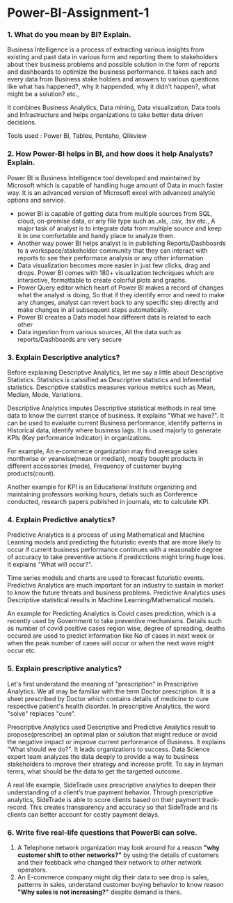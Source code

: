 # Power-BI-Assignment-1

### 1. What do you mean by BI? Explain.

Business Intelligence is a process of extracting various insights from existing and past data in various form and reporting them to stakeholders about their business problems and possible solution in the form of reports and dashboards to optimize the business performance. It takes each and every data from Business stake holders and answers to various questions like what has happened?, why it happended, why it didn't happen?, what might be a solution? etc.,   

It combines Business Analytics, Data mining, Data visualization, Data tools and Infrastructure and helps organizations to take better data driven decisions.    

Tools used : Power BI, Tableu, Pentaho, Qlikview

### 2. How Power-BI helps in BI, and how does it help Analysts? Explain.

Power BI is Business Intelligence tool developed and maintained by Microsoft which is capable of handling huge amount of Data in much faster way. It is an advanced version of Microsoft excel with advanced analytic options and service.

- power BI is capable of getting data from multiple sources from SQL, cloud, on-premise data, or any file type such as .xls, .csv, .tsv etc., A major task of analyst is to integrate data from multiple source and keep it in one comfortable and handy place to analyze them.
- Another way power BI helps analyst is in publishing Reports/Dashboards to a workspace/stakeholder community that they can interact with reports to see their performace analysis or any other information
- Data visualization becomes more easier in just few clicks, drag and drops. Power BI comes with 180+ visualization techniques which are interactive, formattable to create colorful plots and graphs.
- Power Query editor which heart of Power BI makes a record of changes what the analyst is doing, So that if they identify error and need to make any changes, analyst can revert back to any specific step directly and make changes in all subsequent steps automatically.
- Power BI creates a Data model how different data is related to each other 
- Data ingestion from various sources, All the data such as reports/Dashboards are very secure

### 3. Explain Descriptive analytics?

Before explaining Descriptive Analytics, let me say a little about Descriptive Statistics. Statistics is calssified as Descriptive statistics and Inferential statistics. Descriptive statistics measures various metrics such as Mean, Median, Mode, Variations. 

Descriptive Analytics imputes Descriptive statistical methods in real time data to know the current stance of business. It explains "What we have?". It can be used to evaluate current Business performance, identify patterns in Historical data, identify where business lags. It is used majorly to generate KPIs (Key performance Indicator) in organizations.

For example, An e-commerce organization may find average sales monthwise or yearwise(mean or median), mostly bought products in different accessories (mode), Frequency of customer buying products(count).

Another example for KPI is an Educational Institute organizing and maintaining professors working hours, detials such as Conference conducted, research papers published in journals, etc to calculate KPI.

### 4. Explain Predictive analytics?

Predictive Analytics is a process of using Mathematical and Machine Learning models and predicting the futuristic events that are more likely to occur if current business performance continues with a reasonable degree of accuracy to take preventive actions if predicctions might bring huge loss. It explains "What will occur?".

Time series models and charts are used to forecast futuristic events. Predictive Analytics are much important for an industry to sustain in market to know the future threats and business problems. Predictive Analytics uses Descriptive statistical results in Machine Learning/Mathematical models.

An example for Predicting Analytics is Covid cases prediction, which is a recently used by Government to take preventive mechanisms. Details such as number of covid positive cases region wise, degree of spreading, deaths occured are used to predict information like No of cases in next week or when the peak number of cases will occur or when the next wave might occur etc.

### 5. Explain prescriptive analytics?

Let's first understand the meaning of "prescription" in Prescriptive Analytics. We all may be familiar with the term Doctor prescription. It is a sheet prescribed by Doctor which contains details of medicine to cure respective patient's health disorder. In prescriptive Analytics, the word "solve" replaces "cure".

Prescriptive Analytics used Descriptive and Predictive Analytics result to propose(prescribe) an optimal plan or solution that might reduce or avoid the negative impact or improve current performance of Business. It explains "What should we do?". It leads organizations to success. Data Science expert team analyzes the data deeply to provide a way to business stakeholders to improve their strategy and increase profit. To say in layman terms, what should be the data to get the targetted outcome.

A real life example,
SideTrade uses prescriptive analytics to deepen their understanding of a client’s true payment behavior. Through prescriptive analytics, SideTrade is able to score clients based on their payment track-record. This creates transparency and accuracy so that SideTrade and its clients can better account for costly payment delays.

### 6. Write five real-life questions that PowerBi can solve.

1. A Telephone network organization may look around for a reason **"why customer shift to other networks?"** by using the details of customers and their feebback who changed their network to other network operators. 
2. An E-commerce company might dig their data to see drop is sales, patterns in sales, understand customer buying behavior to know reason **"Why sales is not increasing?"** despite demand is there.
